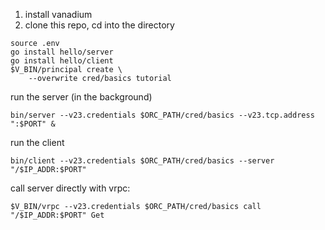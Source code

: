 

1. install vanadium
2. clone this repo, cd into the directory

```
source .env
go install hello/server
go install hello/client
$V_BIN/principal create \
    --overwrite cred/basics tutorial
```

run the server (in the background)
```
bin/server --v23.credentials $ORC_PATH/cred/basics --v23.tcp.address ":$PORT" &

```

run the client
```
bin/client --v23.credentials $ORC_PATH/cred/basics --server "/$IP_ADDR:$PORT"
```

call server directly with vrpc:
```
$V_BIN/vrpc --v23.credentials $ORC_PATH/cred/basics call "/$IP_ADDR:$PORT" Get
```
